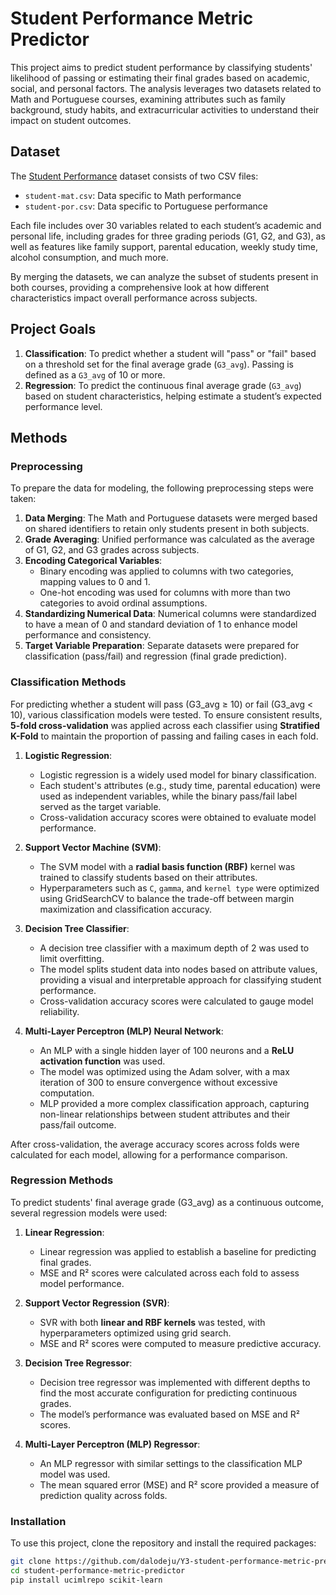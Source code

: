 # Student Performance Metric Predictor

This project aims to predict student performance by classifying students' likelihood of passing or estimating their final grades based on academic, social, and personal factors. The analysis leverages two datasets related to Math and Portuguese courses, examining attributes such as family background, study habits, and extracurricular activities to understand their impact on student outcomes.

## Dataset

The [Student Performance](https://archive.ics.uci.edu/dataset/320/student+performance) dataset consists of two CSV files:
- `student-mat.csv`: Data specific to Math performance
- `student-por.csv`: Data specific to Portuguese performance

Each file includes over 30 variables related to each student’s academic and personal life, including grades for three grading periods (G1, G2, and G3), as well as features like family support, parental education, weekly study time, alcohol consumption, and much more. 

By merging the datasets, we can analyze the subset of students present in both courses, providing a comprehensive look at how different characteristics impact overall performance across subjects.

## Project Goals

1. **Classification**: To predict whether a student will "pass" or "fail" based on a threshold set for the final average grade (`G3_avg`). Passing is defined as a `G3_avg` of 10 or more.
2. **Regression**: To predict the continuous final average grade (`G3_avg`) based on student characteristics, helping estimate a student’s expected performance level.

## Methods

### Preprocessing

To prepare the data for modeling, the following preprocessing steps were taken:

1. **Data Merging**: The Math and Portuguese datasets were merged based on shared identifiers to retain only students present in both subjects.
2. **Grade Averaging**: Unified performance was calculated as the average of G1, G2, and G3 grades across subjects.
3. **Encoding Categorical Variables**:
   - Binary encoding was applied to columns with two categories, mapping values to 0 and 1.
   - One-hot encoding was used for columns with more than two categories to avoid ordinal assumptions.
4. **Standardizing Numerical Data**: Numerical columns were standardized to have a mean of 0 and standard deviation of 1 to enhance model performance and consistency.
5. **Target Variable Preparation**: Separate datasets were prepared for classification (pass/fail) and regression (final grade prediction).

### Classification Methods

For predicting whether a student will pass (G3_avg ≥ 10) or fail (G3_avg < 10), various classification models were tested. To ensure consistent results, **5-fold cross-validation** was applied across each classifier using **Stratified K-Fold** to maintain the proportion of passing and failing cases in each fold.

1. **Logistic Regression**:
   - Logistic regression is a widely used model for binary classification.
   - Each student's attributes (e.g., study time, parental education) were used as independent variables, while the binary pass/fail label served as the target variable.
   - Cross-validation accuracy scores were obtained to evaluate model performance.

2. **Support Vector Machine (SVM)**:
   - The SVM model with a **radial basis function (RBF)** kernel was trained to classify students based on their attributes.
   - Hyperparameters such as `C`, `gamma`, and `kernel type` were optimized using GridSearchCV to balance the trade-off between margin maximization and classification accuracy.

3. **Decision Tree Classifier**:
   - A decision tree classifier with a maximum depth of 2 was used to limit overfitting.
   - The model splits student data into nodes based on attribute values, providing a visual and interpretable approach for classifying student performance.
   - Cross-validation accuracy scores were calculated to gauge model reliability.

4. **Multi-Layer Perceptron (MLP) Neural Network**:
   - An MLP with a single hidden layer of 100 neurons and a **ReLU activation function** was used.
   - The model was optimized using the Adam solver, with a max iteration of 300 to ensure convergence without excessive computation.
   - MLP provided a more complex classification approach, capturing non-linear relationships between student attributes and their pass/fail outcome.

After cross-validation, the average accuracy scores across folds were calculated for each model, allowing for a performance comparison.

### Regression Methods

To predict students' final average grade (G3_avg) as a continuous outcome, several regression models were used:

1. **Linear Regression**:
   - Linear regression was applied to establish a baseline for predicting final grades.
   - MSE and R² scores were calculated across each fold to assess model performance.

2. **Support Vector Regression (SVR)**:
   - SVR with both **linear and RBF kernels** was tested, with hyperparameters optimized using grid search.
   - MSE and R² scores were computed to measure predictive accuracy.

3. **Decision Tree Regressor**:
   - Decision tree regressor was implemented with different depths to find the most accurate configuration for predicting continuous grades.
   - The model’s performance was evaluated based on MSE and R² scores.

4. **Multi-Layer Perceptron (MLP) Regressor**:
   - An MLP regressor with similar settings to the classification MLP model was used.
   - The mean squared error (MSE) and R² score provided a measure of prediction quality across folds.

### Installation

To use this project, clone the repository and install the required packages:

```bash
git clone https://github.com/dalodeju/Y3-student-performance-metric-predictor.git
cd student-performance-metric-predictor
pip install ucimlrepo scikit-learn

